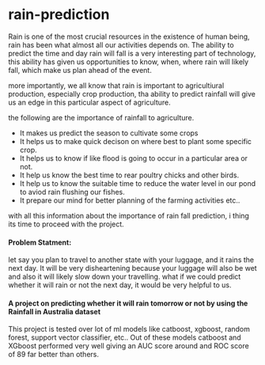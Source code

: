 # rain-prediction
Rain is one of the most crucial resources in the existence of human being, rain has been what almost all our activities depends on. The ability to predict the time and day rain will fall is a very interesting part of technology, this ability has given us opportunities to know, when, where rain will likely fall, which make us plan ahead of the event.


more importantly, we all know that rain is important to agricultiural production, especially crop production, tha ability to predict rainfall will give us an edge in this particular aspect of agriculture.

the following are the importance of rainfall to agriculture.
* It makes us predict the season to cultivate some crops
* It helps us to make quick decison on where best to plant some specific crop.
* It helps us to know if like flood is going to occur in a particular area or not.
* It help us know the best time to rear poultry chicks and other birds.
* It help us to know the suitable time to reduce the water level in our pond to aviod rain flushing our fishes.
* It prepare our mind for better planning of the farming activities etc..


with all this information about the importance of rain fall prediction, i thing its time to proceed with the project.


#### Problem Statment:

let say you plan to travel to another state with your luggage, and it rains the next day.
It will be very disheartening because your luggage will also be wet and also it will likely slow down your travelling. 
what if we could predict whether it will rain or not the next day, it would be very helpful to us. 

#### A project on predicting whether it will rain tomorrow or not by using the Rainfall in Australia dataset
This project is tested over lot of ml models like catboost, xgboost, random forest, support vector classifier, etc..
Out of these models catboost and XGboost performed very well giving an AUC score around and ROC score of 89 far better than others.
